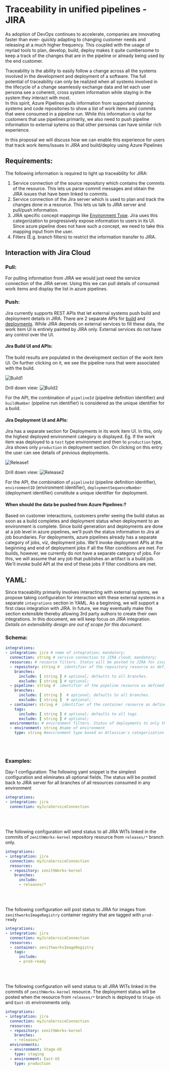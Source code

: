 # Traceability in unified pipelines - JIRA

<p>As adoption of DevOps continues to accelerate, companies are innovating faster than ever- quickly adapting to changing customer needs and releasing at a much higher frequency. This coupled with the usage of myriad tools to plan, develop, build, deploy makes it quite cumbersome to keep a track of  the changes that are in the pipeline or already being used by the end customer.</p> 

<p> Traceability is the ability to easily follow a change across all the systems involved in the development and deployment of a software. The full potential of traceability can only be realized when all systems involved in the lifecycle of a change seamlessly exchange data and let each user persona see a coherent, cross system information while staying in the system they interact with most. <br/> In this spirit, Azure Pipelines pulls information from supported planning systems and code repositories to show a list of work items and commits that were consumed in a pipeline run. While this information is vital for customers that use pipelines primarily, we also need to push pipeline information to external sytems so that other personas can have similar rich experience. </p>  

<p> In this proposal we will discuss how we can enable this experience for users that track work items/issues in JIRA and build/deploy using Azure Pipelines</p>  

## Requirements:

The following information is required to light up traceability for JIRA: 

1. Service connection of the source repository which contains the commits of the resource. This lets us parse commit messages and obtain the JIRA issues that have been linked to commits. 
2. Service connection of the Jira server which is used to plan and track the changes done in a resource. This lets us talk to JIRA server and pull/push information.
3. JIRA specific concept mappings like [Environment Type](https://confluence.atlassian.com/bitbucket/set-up-bitbucket-deployments-968683907.html). Jira uses this  categorization to progressively expose information to users in its UI. Since azure pipeline does not have such a concept, we need to take this mapping input from the user.  
4. Filters (E.g. branch filters) to restrict the information transfer to JIRA.


## Interaction with Jira Cloud 

### Pull:
 For pulling information from JIRA we would just need the service connection of the JIRA server. Using this we can pull details of consumed work items and display the list in  azure pipelines. 

### Push:
Jira currently supports REST APIs that let external systems push build and deployment details in JIRA. There are 2 separate APIs for [build](https://developer.atlassian.com/cloud/jira/software/rest/#api-rest-builds-0-1-bulk-post) and [deployments](https://developer.atlassian.com/cloud/jira/software/rest/#api-rest-deployments-0-1-bulk-post). While JIRA depends on external services to fill these data, the work item UI is entirely painted by JIRA only. External services do not have any control over the UI.

#### Jira Build UI and APIs:
The  build results are populated in the development section of the work item UI. On further clicking on it, we see the pipeline runs that were associated with the build. 

![Build1](./images/jira-traceability-build-1.png)


Drill down view:
![Build2](./images/jira-traceability-build-2.png)

For the API, the combination of `pipelineId` (pipeline definition identifier) and `buildNumber` (pipeline run identifier) is considered as the unique identifier for a build. 

#### Jira Deployment UI and APIs:

Jira has a separate section for Deployments in its work item UI. In this, only the highest deployed environment category is displayed. Eg. If the work item was deployed to a `test` type environment and  then to `production` type, Jira shows only `production` in deployment section. On clicking on this entry the user can see details of previous deployments.

![Release1](./images/jira-traceability-deploy-1.png)

Drill down view:
![Release2](./images/jira-traceability-deploy-2.png)

For the API, the combination of `pipelineId` (pipeline definition identifier), `environmentID` (environment identifier), `deploymentSequenceNumber` (deployment identifier) constitute a unique identifier for deployment. 


#### When should the data be pushed from Azure Pipelines:?
 Based on customer interactions, customers prefer seeing the build status as soon as a build completes and deployment status when deployment to an environment is complete. Since build generation and deployments are done at a job level in azure pipelines, we'll push the status information to Jira at job boundaries. For deployments, azure pipelines already has a separate category of jobs, viz, deployment jobs. We'll invoke deployment APIs at the beginning and end of deployment jobs if all the filter conditions are met. For builds, however, we currently do not have a separate category of jobs. For this, we will assume that any job that publishes an artifact is a build job. We'll invoke build API at the end of these jobs if filter conditions are met.  



## YAML: 

Since traceability primarily involves interacting with external systems, we propose taking configuration for interaction with these external systems in a separate `integrations` section in YAML. As a beginning, we will support a first class integration with JIRA. In future, we may eventually make this section extensible thereby allowing 3rd party authors to create their own integrations. In this document, we will keep focus on JIRA integration. <em>Details on extensibility design are out of scope for this document.</em>

 

### Schema:

```yaml
integrations:       
- integration: jira # name of integration; mandatory;    
  connection: string # service connection to JIRA cloud; mandatory;
  resources: # resource filters. Status will be posted to JIRA for issues that are linked to these resources only; optional; defaults to all resources
  - repository: string #  identifier of the repository resource as defined in YAML resources section
    branches: 
      include: [ string ] # optional; defaults to all branches.
      exclude: [ string ] # optional; 
  - pipeline: string #  identifier of the pipeline resource as defined in YAML resources section
    branches:
      include: [ string ]  # optional; defaults to all branches.
      exclude: [ string ]  # optional;
  - container: string #  identifier of the container resource as defined in YAML resources section
    tags:
      include: [ string ] # optional; defaults to all tags
      exclude: [ string ] # optional;
  environments: # environment filters. Status of deployments to only these environments will be  posted to JIRA; defaults to all environments
  - environment: string #name of environment
    type: string #environment type based on Atlassian's categorization of environment(Eg, production, staging etc). Defaults to unmapped.    
```

<br/>
<br/>


### Examples:

Day-1 configuration: The following yaml snippet is the simplest configuration and eliminates all optional fields. The status will be posted back to JIRA server for all branches of all resources consumed in any environment

```yaml
integrations:       
- integration: jira 
  connection: myJiraServiceConnection 
```

<br/>
<br/>

The following configuration will send status to all JIRA WITs linked in the commits of `zenithWorks-kernel` repository resource from `releases/*` branch only. 

```yaml
integrations:       
- integration: jira 
  connection: myJiraServiceConnection 
  resources: 
  - repository: zenithWorks-kernel 
    branches:
      include: 
      - releases/*   
```

<br/>
<br/>

The following configuration will post status to JIRA for images from `zenithworksImageRegistry` container registry that are tagged with `prod-ready`

```yaml
integrations:       
- integration: jira 
  connection: myJiraServiceConnection 
  resources: 
  - container: zenithworksImageRegistry
    tags:
      include: 
      - prod-ready  
```

<br/>
<br/>


The following configuration will send status to all JIRA WITs linked in the commits of `zenithWorks-kernel` resource. The deployment status will be posted when the resource from `releases/*` branch is deployed to `Stage-US` and `East-US` environments only.

```yaml
integrations:       
- integration: jira 
  connection: myJiraServiceConnection 
  resources: 
  - repository: zenithWorks-kernel
    branches:
    - releases/*
  environments: 
  - environment: Stage-US
    type: staging
  - environment: East-US
    type: production
```
